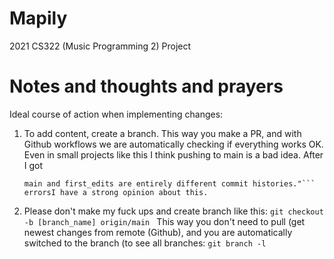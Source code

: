 # Mapily
2021 CS322 (Music Programming 2) Project
# Notes and thoughts and prayers
Ideal course of action when implementing changes:
1. To add content, create a branch. This way you make a PR, and with Github workflows we are automatically checking if everything works OK. Even in small projects like this I think pushing to main is a bad idea. After I got 
	```"There isn’t anything to compare.
	main and first_edits are entirely different commit histories."``` errorsI have a strong opinion about this.
2. Please don't make my fuck ups and create branch like this:
	```git checkout -b [branch_name] origin/main ```
This way you don't need to pull (get newest changes from remote (Github), and you are automatically switched to the branch (to see all branches: ```git branch -l```
